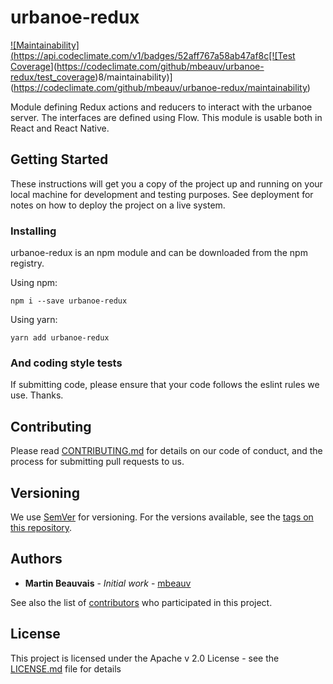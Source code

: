 # urbanoe-redux

[![Maintainability](https://api.codeclimate.com/v1/badges/52aff767a58ab47af8c[![Test Coverage](https://api.codeclimate.com/v1/badges/52aff767a58ab47af8c8/test_coverage)](https://codeclimate.com/github/mbeauv/urbanoe-redux/test_coverage)8/maintainability)](https://codeclimate.com/github/mbeauv/urbanoe-redux/maintainability) 

Module defining Redux actions and reducers to interact with the urbanoe server.  The interfaces are defined using Flow.  This module is usable both in React and React Native.


## Getting Started

These instructions will get you a copy of the project up and running on your local machine for development and testing purposes. See deployment for notes on how to deploy the project on a live system.

### Installing

urbanoe-redux is an npm module and can be downloaded from the npm registry.

Using npm:

```
npm i --save urbanoe-redux
```

Using yarn:

```
yarn add urbanoe-redux
```

### And coding style tests

If submitting code, please ensure that your code follows the eslint rules we use. Thanks.

## Contributing

Please read [CONTRIBUTING.md](https://gist.github.com/mbeauv/214b791a2512201886e4833a3c64241f) for details on our code of conduct, and the process for submitting pull requests to us.

## Versioning

We use [SemVer](http://semver.org/) for versioning. For the versions available, see the [tags on this repository](https://github.com/your/project/tags).

## Authors

* **Martin Beauvais** - *Initial work* - [mbeauv](https://github.com/mbeauv)

See also the list of [contributors](https://github.com/mbeauv/urbanoe-model/contributors) who participated in this project.

## License

This project is licensed under the Apache v 2.0 License - see the [LICENSE.md](LICENSE.md) file for details

